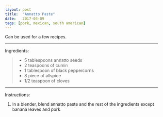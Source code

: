 ```yaml
---
layout: post
title:  "Annatto Paste"
date:   2017-04-09
tags: [pork, mexican, south american]
---
```


Can be used for a few recipes.

---

Ingredients:

>  * 5 tablespoons annatto seeds
>  * 2 teaspoons of cumin
>  * 1 tablespoon of black peppercorns
>  * 8 piece of allspice
>  * 1/2 teaspoon of cloves

---

Instructions:

1. In a blender, blend annatto paste and the rest of the ingredients except banana leaves and pork.

